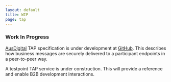 ```yaml
---
layout: default
title: WIP
page: tap
---
```

### Work In Progress

[AusDigital](http://ausdigital.org) TAP specification is under development at [GitHub](https://github.com/ausdigital/ausdigital-tap/). This describes how business messages are securely delivered to a participant endpoints in a peer-to-peer way.

A testpoint TAP service is under construction. This will provide a reference and enable B2B development interactions.